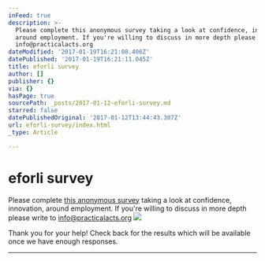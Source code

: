 ```yaml
---
inFeed: true
description: >-
  Please complete this anonymous survey taking a look at confidence, innovation,
  around employment. If you're willing to discuss in more depth please write to
  info@practicalacts.org
dateModified: '2017-01-19T16:21:08.406Z'
datePublished: '2017-01-19T16:21:11.045Z'
title: eforli survey
author: []
publisher: {}
via: {}
hasPage: true
sourcePath: _posts/2017-01-12-eforli-survey.md
starred: false
datePublishedOriginal: '2017-01-12T13:44:43.307Z'
url: eforli-survey/index.html
_type: Article

---
```

# eforli survey

Please complete [this anonymous survey][0] taking a look at confidence, innovation, around employment. If you're willing to discuss in more depth please write to info@practicalacts.org
![](https://the-grid-user-content.s3-us-west-2.amazonaws.com/e9c2b9ca-45ea-459f-af11-dadfbc4682c1.png)

Thank you for your help! Check back for the results which will be available once we have enough responses.

---



[0]: https://docs.google.com/forms/d/e/1FAIpQLSdPn1eVYBMwBkYVryjwz5ThijXF6tJ2R02IysmNRGgYAQumdA/viewform "Link to survey"
